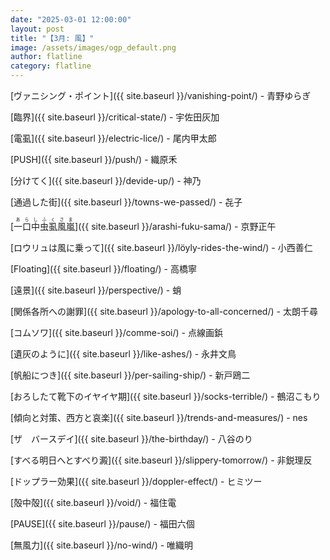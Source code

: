 ```yaml
---
date: "2025-03-01 12:00:00"
layout: post
title: "【3月: 風】"
image: /assets/images/ogp_default.png
author: flatline
category: flatline
---
```


[ヴァニシング・ポイント]({{ site.baseurl }}/vanishing-point/) - 青野ゆらぎ

[臨界]({{ site.baseurl }}/critical-state/) - 宇佐田灰加

[電虱]({{ site.baseurl }}/electric-lice/) - 尾内甲太郎

[PUSH]({{ site.baseurl }}/push/) - 織原禾

[分けてく]({{ site.baseurl }}/devide-up/) - 神乃

[通過した街]({{ site.baseurl }}/towns-we-passed/) - 㐂子

[<ruby>一口中虫虱風嵐<rp>（</rp><rt>あらしふくさま</rt><rp>）</rp></ruby>]({{ site.baseurl }}/arashi-fuku-sama/) - 京野正午

[ロウリュは風に乗って]({{ site.baseurl }}/löyly-rides-the-wind/) - 小西善仁

[Floating]({{ site.baseurl }}/floating/) - 高橋寧

[遠景]({{ site.baseurl }}/perspective/) - 蛸

[関係各所への謝罪]({{ site.baseurl }}/apology-to-all-concerned/) - 太朗千尋

[コムソワ]({{ site.baseurl }}/comme-soi/) - 点線画鋲

[遺灰のように]({{ site.baseurl }}/like-ashes/) - 永井文鳥

[帆船につき]({{ site.baseurl }}/per-sailing-ship/) - 新戸鴎二

[おろしたて靴下のイヤイヤ期]({{ site.baseurl }}/socks-terrible/) - 鵺沼こもり

[傾向と対策、西方と哀楽]({{ site.baseurl }}/trends-and-measures/) - nes

[ザ　バースデイ]({{ site.baseurl }}/the-birthday/) - 八谷のり

[すべる明日へとすべり澱]({{ site.baseurl }}/slippery-tomorrow/) - 非鋭理反

[ドップラー効果]({{ site.baseurl }}/doppler-effect/) - ヒミツー

[殻中殻]({{ site.baseurl }}/void/) - 福住電

[PAUSE]({{ site.baseurl }}/pause/) - 福田六個

[無風力]({{ site.baseurl }}/no-wind/) - 唯織明
